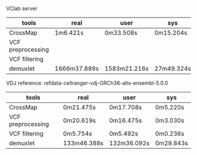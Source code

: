 VClab server



| tools                | real         | user          | sys          |
|----------------------|--------------|---------------|--------------|
| CrossMap             | 1m6.421s     | 0m33.508s     | 0m15.204s    | 
| VCF preprocessing    |              |               |              | 
| VCF filtering        |              |               |              |
| demuxlet             | 1666m37.889s | 1583m21.216s  | 27m49.324s   |






VDJ reference: refdata-cellranger-vdj-GRCh38-alts-ensembl-5.0.0


| tools                | real         | user          | sys          |
|----------------------|--------------|---------------|--------------|
| CrossMap             | 0m21.475s    | 0m17.708s     | 0m5.220s     | 
| VCF preprocessing    | 0m20.619s    | 0m16.475s     | 0m3.030s     | 
| VCF filtering        | 0m5.754s     | 0m5.492s      | 0m0.236s     |
| demuxlet             | 133m46.388s  | 132m36.092s   | 0m29.843s    |
